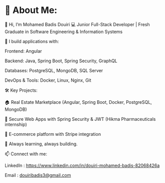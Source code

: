 # 💫 About Me:

👋 Hi, I’m Mohamed Badis Douiri
💻 Junior Full-Stack Developer | Fresh Graduate in Software Engineering & Information Systems

🚀 I build applications with:

Frontend: Angular

Backend: Java, Spring Boot, Spring Security, GraphQL

Databases: PostgreSQL, MongoDB, SQL Server

DevOps & Tools: Docker, Linux, Nginx, Git

🛠️ Key Projects:

🏠 Real Estate Marketplace (Angular, Spring Boot, Docker, PostgreSQL, MongoDB)

💊 Secure Web Apps with Spring Security & JWT (Hikma Pharmaceuticals internship)

🛒 E-commerce platform with Stripe integration

🌱 Always learning, always building.

📫 Connect with me:

LinkedIn : https://www.linkedin.com/in/douiri-mohamed-badis-82068426a

Email : douiribadis3@gmail.com
